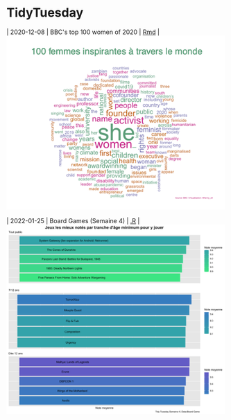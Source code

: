 # TidyTuesday

| 2020-12-08 | BBC's top 100 women of 2020 | [Rmd](Women2020.Rmd) |  ![much-smaller image](Women2020_vf.png)

| 2022-01-25 | Board Games (Semaine 4) | [.R](2022_4.R) | ![much-smaller image](TT_Sem4)
